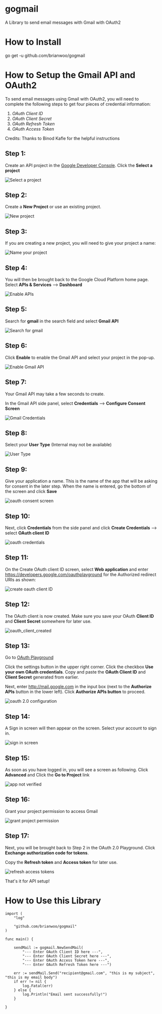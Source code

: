 # gogmail
A Library to send email messages with Gmail with OAuth2

# How to Install
go get -u github.com/brianwoo/gogmail

# How to Setup the Gmail API and OAuth2
To send email messages using Gmail with OAuth2, you will need to complete the following steps to get four pieces of credential information:

1. *OAuth Client ID*
1. *OAuth Client Secret*
1. *OAuth Refresh Token*
1. *OAuth Access Token*

Credits: Thanks to Binod Kafle for the helpful instructions

## Step 1:
Create an API project in the [Google Developer Console](https://console.cloud.google.com).  Click the **Select a project**

![Select a project](/images/select_a_project.png)

## Step 2:
Create a **New Project** or use an existing project.

![New project](/images/new_project.png)

## Step 3:
If you are creating a new project, you will need to give your project a name:

![Name your project](/images/name_your_project.png)

## Step 4:
You will then be brought back to the Google Cloud Platform home page.
Select **APIs & Services** --> **Dashboard**

![Enable APIs](/images/enable_apis.png)

## Step 5:
Search for **gmail** in the search field and select **Gmail API**

![Search for gmail](/images/search_for_gmail.png)

## Step 6:
Click **Enable** to enable the Gmail API and select your project in the pop-up.

![Enable Gmail API](/images/enable_gmail.png)

## Step 7:
Your Gmail API may take a few seconds to create.

In the Gmail API side panel, select **Credentials** --> **Configure Consent Screen**

![Gmail Credentials](/images/gmail_api_credentials_consent.png)

## Step 8:
Select your **User Type** (Internal may not be available)

![User Type](/images/api_user_type.png)

## Step 9:
Give your application a name. This is the name of the app that will be asking for consent in the later step. When the name is entered, go the bottom of the screen and click **Save**

![oauth consent screen](/images/oauth_consent_screen.png)

## Step 10:
Next, click **Credentials** from the side panel and click **Create Credentials**
--> select **OAuth client ID**

![oauth credentials](/images/oauth_credentials.png)

## Step 11:
On the Create OAuth client ID screen, select **Web application** and enter https://developers.google.com/oauthplayground for the Authorized redirect URIs as shown:

![create oauth client ID](/images/create_oauth_client_id.png)

## Step 12:
The OAuth client is now created. Make sure you save your OAuth **Client ID** and **Client Secret** somewhere for later use.

![oauth_client_created](/images/oauth_client_created.png)

## Step 13:
Go to [OAuth Playground](https://developers.google.com/oauthplayground)

Click the settings button in the upper right corner. Click the checkbox **Use your own OAuth credentials**. Copy and paste the **OAuth Client ID** and **Client Secret** generated from earlier.

Next, enter http://mail.google.com in the input box (next to the **Authorize APIs** button in the lower left).  Click **Authorize APIs button** to proceed.

![oauth 2.0 configuration](/images/oauth_playground.png)

## Step 14:
A Sign in screen will then appear on the screen.  Select your account to sign in.

![sign in screen](/images/choose_an_account.png)

## Step 15:
As soon as you have logged in, you will see a screen as following. Click **Advanced** and Click the **Go to Project** link

![app not verified](/images/app_not_verified.png)

## Step 16:
Grant your project permission to access Gmail

![grant project permission](/images/grant_project_permission.png)

## Step 17:
Next, you will be brought back to Step 2 in the OAuth 2.0 Playground. Click **Exchange authorization code for tokens**.

Copy the **Refresh token** and **Access token** for later use.

![refresh access tokens](/images/refresh_access_token.png)

That's it for API setup!


# How to Use this Library
```golang
import (
	"log"

	"github.com/brianwoo/gogmail"
)

func main() {

	sendMail := gogmail.NewSendMail(
		"--- Enter OAuth Client ID here ---",
		"--- Enter OAuth Client Secret here ---",
		"--- Enter OAuth Access Token here ---",
		"--- Enter OAuth Refresh Token here ---")

	err := sendMail.Send("recipient@gmail.com", "this is my subject", "this is my email body")
	if err != nil {
		log.Fatal(err)
	} else {
		log.Println("Email sent successfully!")
	}

}
```

